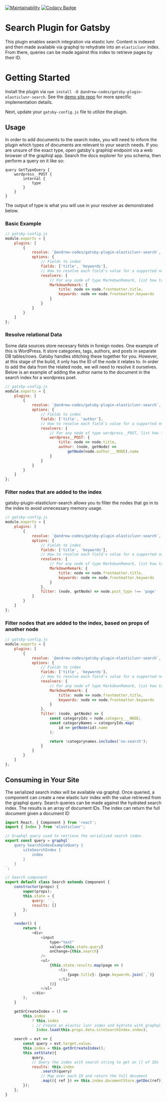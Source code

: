 [![Maintainability](https://api.codeclimate.com/v1/badges/124348de2ee6850d682f/maintainability)](https://codeclimate.com/github/andrew-codes/gatsby-plugin-elasticlunr-search/maintainability)
[![Codacy Badge](https://api.codacy.com/project/badge/Grade/7230ae7191f44a9489834553760310c2)](https://www.codacy.com/app/andrew-codes/gatsby-plugin-elasticlunr-search?utm_source=github.com&utm_medium=referral&utm_content=andrew-codes/gatsby-plugin-elasticlunr-search&utm_campaign=Badge_Grade)

# Search Plugin for Gatsby

This plugin enables search integration via elastic lunr. Content is indexed and then made available via graphql to rehydrate into an `elasticlunr` index. From there, queries can be made against this index to retrieve pages by their ID.

# Getting Started

Install the plugin via `npm install -D @andrew-codes/gatsby-plugin-elasticlunr-search`. See the [demo site repo](https://github.com/andrew-codes/gatsby-plugin-elasticlunr-search-demo) for more specific implementation details.

Next, update your `gatsby-config.js` file to utilize the plugin.

## Usage

In order to add documents to the search index, you will need to inform the plugin which types of documents are relevant to your search needs. If you are unsure of the exact type, open gatsby's graphiql endpoint via a web browser of the graphiql app. Search the docs explorer for you schema, then perform a query on it like so:

```
query GetTypeQuery {
    wordpress__POST {
        internal {
            type
        }
    }
}
```

The output of type is what you will use in your resolver as demonstrated below.

### Basic Example

```javascript
// gatsby-config.js
module.exports = {
    plugins: [
        {
            resolve: `@andrew-codes/gatsby-plugin-elasticlunr-search`,
            options: {
                // Fields to index
                fields: ['title', 'keywords'],
                // How to resolve each field's value for a supported node type
                resolvers: {
                    // For any node of type MarkdownRemark, list how to resolve the fields' values
                    MarkdownRemark: {
                        title: node => node.frontmatter.title,
                        keywords: node => node.frontmatter.keywords
                    }
                }
            }
        }
    ]
};
```

### Resolve relational Data

Some data sources store necesary fields in foreign nodes. One example of this is WordPress. It store categories, tags, authors, and posts in separate DB tables/rows. Gatsby handles stitching these together for you. However, at this stage of the build, it only has the ID of the node it relates to. In order to add the data from the related node, we will need to resolve it ourselves. Below is an example of adding the author name to the document in the search index for a wordpress poet.

```javascript
// gatsby-config.js
module.exports = {
    plugins: [
        {
            resolve: `@andrew-codes/gatsby-plugin-elasticlunr-search`,
            options: {
                // Fields to index
                fields: ['title', 'author'],
                // How to resolve each field's value for a supported node type
                resolvers: {
                    // For any node of type wordpress__POST, list how to resolve the fields' values
                    wordpress__POST: {
                        title: node => node.title,
                        author: (node, getNode) =>
                            getNode(node.author___NODE).name
                    }
                }
            }
        }
    ]
};
```

### Filter nodes that are added to the index

gatsby-plugin-elasticlunr-search allows you to filter the nodes that go in to the index to avoid unnecessary memory usage.

```javascript
// gatsby-config.js
module.exports = {
    plugins: [
        {
            resolve: `@andrew-codes/gatsby-plugin-elasticlunr-search`,
            options: {
                // Fields to index
                fields: ['title', 'keywords'],
                // How to resolve each field's value for a supported node type
                resolvers: {
                    // For any node of type MarkdownRemark, list how to resolve the fields' values
                    MarkdownRemark: {
                        title: node => node.frontmatter.title,
                        keywords: node => node.frontmatter.keywords
                    }
                },
                filter: (node, getNode) => node.post_type !== 'page'
            }
        }
    ]
};
```

### Filter nodes that are added to the index, based on props of another node

```javascript
// gatsby-config.js
module.exports = {
    plugins: [
        {
            resolve: `@andrew-codes/gatsby-plugin-elasticlunr-search`,
            options: {
                // Fields to index
                fields: ['title', 'keywords'],
                // How to resolve each field's value for a supported node type
                resolvers: {
                    // For any node of type MarkdownRemark, list how to resolve the fields' values
                    MarkdownRemark: {
                        title: node => node.frontmatter.title,
                        keywords: node => node.frontmatter.keywords
                    }
                },
                filter: (node, getNode) => {
                    const categoryIds = node.category___NODE;
                    const categoryNames = categoryIds.map(
                        id => getNode(id).name
                    );

                    return !categorynames.includes('no-search');
                }
            }
        }
    ]
};
```

## Consuming in Your Site

The serialized search index will be available via graphql. Once queried, a component can create a new elastic lunr index with the value retrieved from the graphql query. Search queries can be made against the hydrated search index. The results is an array of document IDs. The index can return the full document given a document ID

```javascript
import React, { Component } from 'react';
import { Index } from 'elasticlunr';

// Graphql query used to retrieve the serialized search index.
export const query = graphql`
    query SearchIndexExampleQuery {
        siteSearchIndex {
            index
        }
    }
`;

// Search component
export default class Search extends Component {
    constructor(props) {
        super(props);
        this.state = {
            query: ``,
            results: []
        };
    }

    render() {
        return (
            <div>
                <input
                    type="text"
                    value={this.state.query}
                    onChange={this.search}
                />
                <ul>
                    {this.state.results.map(page => (
                        <li>
                            {page.title}: {page.keywords.join(`,`)}
                        </li>
                    ))}
                </ul>
            </div>
        );
    }

    getOrCreateIndex = () =>
        this.index
            ? this.index
            : // Create an elastic lunr index and hydrate with graphql query results
              Index.load(this.props.data.siteSearchIndex.index);

    search = evt => {
        const query = evt.target.value;
        this.index = this.getOrCreateIndex();
        this.setState({
            query,
            // Query the index with search string to get an [] of IDs
            results: this.index
                .search(query)
                // Map over each ID and return the full document
                .map(({ ref }) => this.index.documentStore.getDoc(ref))
        });
    };
}
```
